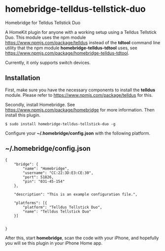 # homebridge-telldus-tellstick-duo
Homebridge for Telldus Tellstick Duo

A HomeKit plugin for anyone with a working setup using a Telldus Tellstick Duo.
This module uses the npm module https://www.npmjs.com/package/telldus instead of
the **tdtool** command line utility that the npm module **homebridge-telldus-tdtool** uses,
see https://www.npmjs.com/package/homebridge-telldus-tdtool.

Currently, it only supports switch devices.

## Installation

First, make sure you have the necessary components to install the **telldus** module.
Please refer to https://www.npmjs.com/package/telldus for this.

Secondly, install Homebridge. See https://www.npmjs.com/package/homebridge for more information.
Then install this plugin.

    $ sudo install homebridge-telldus-tellstick-duo -g

Configure your **~/.homebridge/config.json** with the following platform.

## ~/.homebridge/config.json

    {
        "bridge": {
            "name": "Homebridge",
            "username": "CC:22:3D:E3:CE:30",
            "port": 51826,
            "pin": "031-45-154"
        },

        "description": "This is an example configuration file.",

        "platforms": [{
            "platform": "Telldus Tellstick Duo",
            "name": "Telldus Tellstick Duo"
        }]


    }

After this, start **homebridge**, scan the code with your iPhone, and hopefully
you will se this plugin in your iPhone Home app.
